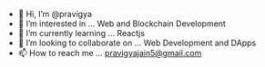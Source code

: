 - 👋 Hi, I’m @pravigya
- 👀 I’m interested in ... Web and Blockchain Development
- 🌱 I’m currently learning ... Reactjs
- 🤝 I’m looking to collaborate on ... Web Development and DApps
- 📫 How to reach me ... pravigyajain5@gmail.com

<!---
pravigya/pravigya is a ✨ special ✨ repository because its `README.md` (this file) appears on your GitHub profile.
You can click the Preview link to take a look at your changes.
--->
